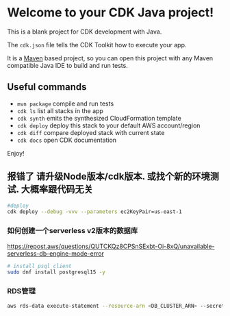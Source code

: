 # Welcome to your CDK Java project!

This is a blank project for CDK development with Java.

The `cdk.json` file tells the CDK Toolkit how to execute your app.

It is a [Maven](https://maven.apache.org/) based project, so you can open this project with any Maven compatible Java IDE to build and run tests.

## Useful commands

 * `mvn package`     compile and run tests
 * `cdk ls`          list all stacks in the app
 * `cdk synth`       emits the synthesized CloudFormation template
 * `cdk deploy`      deploy this stack to your default AWS account/region
 * `cdk diff`        compare deployed stack with current state
 * `cdk docs`        open CDK documentation

Enjoy!


## 报错了 请升级Node版本/cdk版本. 或找个新的环境测试. 大概率跟代码无关

```bash
#deploy 
cdk deploy --debug -vvv --parameters ec2KeyPair=us-east-1
```


### 如何创建一个serverless v2版本的数据库

https://repost.aws/questions/QUTCKQz8CPSnSExbt-Oi-8xQ/unavailable-serverless-db-engine-mode-error

```bash
# install psql client
sudo dnf install postgresql15 -y

```

### RDS管理



```bash
aws rds-data execute-statement --resource-arn <DB_CLUSTER_ARN> --secret-arn <SECRET_ARN> --database information_schema --sql "select * from information_schema.tables LIMIT 1" --region us-east-1
```